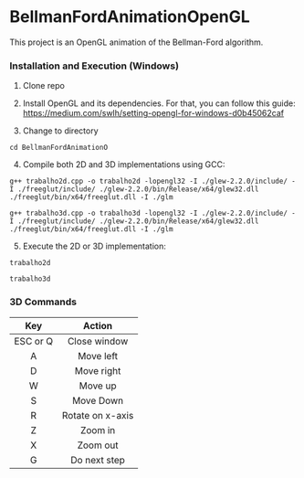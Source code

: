 # BellmanFordAnimationOpenGL

This project is an OpenGL animation of the Bellman-Ford algorithm.
 
 ### Installation and Execution (Windows)

1. Clone repo

2. Install OpenGL and its dependencies. For that, you can follow this guide: https://medium.com/swlh/setting-opengl-for-windows-d0b45062caf

3. Change to directory

````
cd BellmanFordAnimationO
````   

4. Compile both 2D and 3D implementations using GCC:

````
g++ trabalho2d.cpp -o trabalho2d -lopengl32 -I ./glew-2.2.0/include/ -I ./freeglut/include/ ./glew-2.2.0/bin/Release/x64/glew32.dll ./freeglut/bin/x64/freeglut.dll -I ./glm

g++ trabalho3d.cpp -o trabalho3d -lopengl32 -I ./glew-2.2.0/include/ -I ./freeglut/include/ ./glew-2.2.0/bin/Release/x64/glew32.dll ./freeglut/bin/x64/freeglut.dll -I ./glm
````  

5. Execute the 2D or 3D implementation:

````
trabalho2d
````  
````
trabalho3d
````  

 ### 3D Commands
 
| Key      	|   Action         	|
|:--------:	|:----------------:	|
| ESC or Q 	|   Close window   	|
|     A    	|     Move left    	|
|     D    	|    Move right    	|
|     W    	|      Move up     	|
|     S    	|     Move Down    	|
|     R    	| Rotate on x-axis 	|
|     Z    	|      Zoom in     	|
|     X    	|     Zoom out     	|
|     G    	|   Do next step   	|

